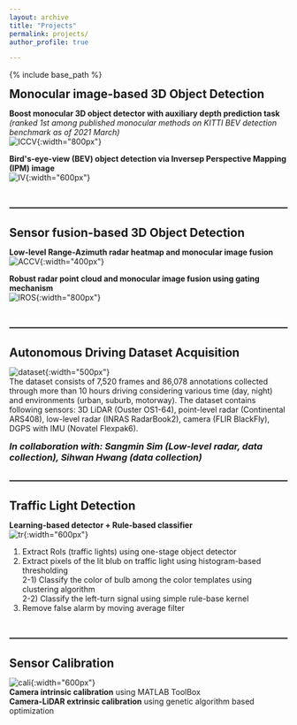 ```yaml
---
layout: archive
title: "Projects"
permalink: projects/
author_profile: true

---
```


<style type='text/css'> 
h2, h3, h4, h5, h6 {margin: 0;}
.br {display: block; margin-bottom: 0em; margin: 0;} 
</style>

{% include base_path %}

## Monocular image-based 3D Object Detection  
**Boost monocular 3D object detector with auxiliary depth prediction task**  
*(ranked 1st among published monocular methods on KITTI BEV detection benchmark as of 2021 March)*  
![ICCV](https://github.com/YoungSkKim/YoungSkKim.github.io/blob/master/images/projects/CenterNet-Boost-plot.png?raw=true){:width="800px"}  

**Bird's-eye-view (BEV) object detection via Inversep Perspective Mapping (IPM) image**  
![IV](https://github.com/YoungSkKim/YoungSkKim.github.io/blob/master/images/projects/IV-concept.jpg?raw=true){:width="600px"}  

<br/>
<hr style="border:1px solid gray">
<br/>

## Sensor fusion-based 3D Object Detection  
**Low-level Range-Azimuth radar heatmap and monocular image fusion**  
![ACCV](https://github.com/YoungSkKim/YoungSkKim.github.io/blob/master/images/projects/ACCV-plot2.png?raw=true){:width="400px"}  

**Robust radar point cloud and monocular image fusion using gating mechanism**  
![IROS](https://github.com/YoungSkKim/YoungSkKim.github.io/blob/master/images/projects/IROS-plot.png?raw=true){:width="800px"}  

<br/>
<hr style="border:1px solid gray">
<br/>

## Autonomous Driving Dataset Acquisition

![dataset](https://github.com/YoungSkKim/YoungSkKim.github.io/blob/master/images/projects/dataset.png?raw=true){:width="500px"}  
The dataset consists of 7,520 frames and 86,078 annotations collected through more than 10 hours driving considering various time (day, night) and environments (urban, suburb, motorway). The dataset contains following sensors: 3D LiDAR (Ouster OS1-64), point-level radar (Continental ARS408), low-level radar (INRAS RadarBook2), camera (FLIR BlackFly), DGPS with IMU (Novatel Flexpak6). 
### *In collaboration with: Sangmin Sim (Low-level radar, data collection), Sihwan Hwang (data collection)*  

<br/>
<hr style="border:1px solid gray">
<br/>

## Traffic Light Detection 

**Learning-based detector + Rule-based classifier**  
![tr](https://github.com/YoungSkKim/YoungSkKim.github.io/blob/master/images/projects/trafficlight.png?raw=true){:width="600px"}  
1) Extract RoIs (traffic lights) using one-stage object detector  
2) Extract pixels of the lit blub on traffic light using histogram-based thresholding  
 2-1) Classify the color of bulb among the color templates using clustering algorithm  
 2-2) Classify the left-turn signal using simple rule-base kernel  
3) Remove false alarm by moving average filter  

<br/>
<hr style="border:1px solid gray">
<br/>

## Sensor Calibration

![cali](https://github.com/YoungSkKim/YoungSkKim.github.io/blob/master/images/projects/000025.jpg?raw=true){:width="600px"}  
**Camera intrinsic calibration** using MATLAB ToolBox  
**Camera-LiDAR extrinsic calibration** using genetic algorithm based optimization  
